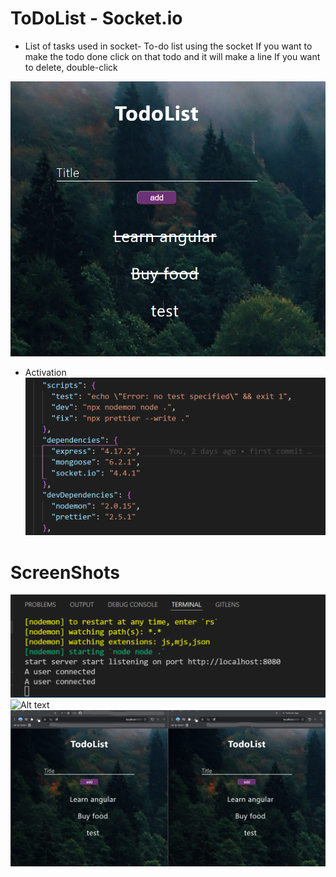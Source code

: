 # ToDoList - Socket.io
* List of tasks used in socket-
To-do list using the socket
If you want to make the todo done click on that todo and it will make a line
If you want to delete, double-click

![Alt text](./public/img/InformationabottheTODO1.png "Git checkbox")

* Activation 
 ![Alt text](./public/img/packageJson.png "Git checkbox")
 # ScreenShots
 ![Alt text](./public/img/trminalSocket.png "Git checkbox")
 ![Alt text](./public/img/pexels-yunus-tuğ-9724071.jpg "Git checkbox")
 ![Alt text](./public/img/page.png "Git checkbox")
